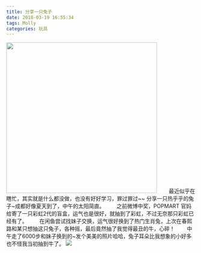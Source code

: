 ```yaml
---
title: 分享一只兔子
date: 2018-03-19 16:55:34
tags: Molly
categories: 玩具
---
```

<img src="http://wx1.sinaimg.cn/large/61b81d32gy1fpi8ctgj9dj21kw1kw4qq.jpg" width="400px;" />
<!--more-->
　　最近似乎在瞎忙，其实就是什么都没做，也没有好好学习，罪过罪过~~  分享一只热乎乎的兔子~成都好像夏天到了，中午的太阳简直。  
　　之前微博中奖，POPMART 官妈给寄了一只彩虹2代的盲盒，运气也是很好，就抽到了彩虹，不过无奈那只彩虹已经有了。  
　　在闲鱼尝试找妹子交换，运气很好换到了热门生肖兔，上次在春熙路和某只想抽这只兔子，各种摇，最后竟然抽了我觉得最丑的牛，心碎！  
　　中午走了6000步和妹子换到的~发个美美的照片哈哈，兔子耳朵比我想象的小好多也不怪我当初抽到牛了。
<img src="http://wx4.sinaimg.cn/mw690/61b81d32gy1fpi9gf9xtug206o06oq54.gif" />